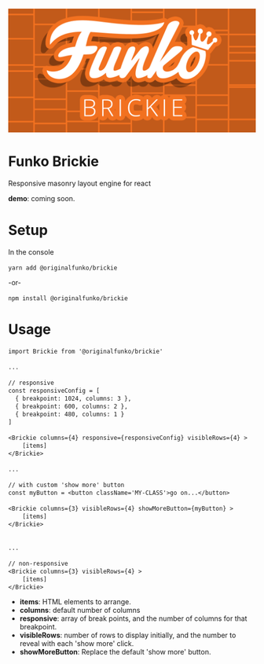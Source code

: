![Funko Brickie](https://raw.githubusercontent.com/OriginalFunko/brickie/master/funko-brickie.png)
# Funko Brickie

Responsive masonry layout engine for react

**demo**: coming soon.

# Setup

In the console

``yarn add @originalfunko/brickie``

-or-

``npm install @originalfunko/brickie``

# Usage

```
import Brickie from '@originalfunko/brickie'

...

// responsive
const responsiveConfig = [
  { breakpoint: 1024, columns: 3 }, 
  { breakpoint: 600, columns: 2 }, 
  { breakpoint: 480, columns: 1 } 
]

<Brickie columns={4} responsive={responsiveConfig} visibleRows={4} >
    [items]
</Brickie>

...

// with custom 'show more' button
const myButton = <button className='MY-CLASS'>go on...</button>

<Brickie columns={3} visibleRows={4} showMoreButton={myButton} >
    [items]
</Brickie>


...

// non-responsive
<Brickie columns={3} visibleRows={4} >
    [items]
</Brickie>
```

* **items**: HTML elements to arrange.
* **columns**: default number of columns
* **responsive**: array of break points, and the number of columns for that breakpoint.
* **visibleRows**: number of rows to display initially, and the number to reveal with each 'show more' click.
* **showMoreButton**: Replace the default 'show more' button.

